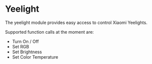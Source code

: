 # Yeelight

The yeelight module provides easy access to control Xiaomi Yeelights.

Supported function calls at the moment are:

- Turn On / Off
- Set RGB
- Set Brightness
- Set Color Temperature